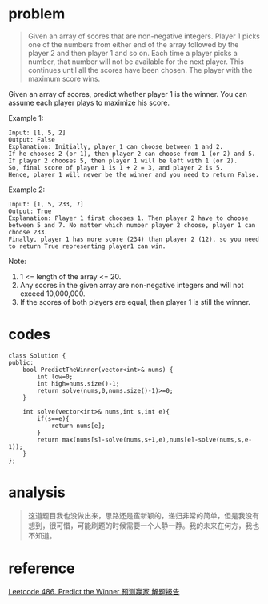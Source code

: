 # problem
> Given an array of scores that are non-negative integers. Player 1 picks one of the numbers from either end of the array followed by the player 2 and then player 1 and so on. Each time a player picks a number, that number will not be available for the next player. This continues until all the scores have been chosen. The player with the maximum score wins.

Given an array of scores, predict whether player 1 is the winner. You can assume each player plays to maximize his score.

Example 1:
```
Input: [1, 5, 2]
Output: False
Explanation: Initially, player 1 can choose between 1 and 2. 
If he chooses 2 (or 1), then player 2 can choose from 1 (or 2) and 5. If player 2 chooses 5, then player 1 will be left with 1 (or 2). 
So, final score of player 1 is 1 + 2 = 3, and player 2 is 5. 
Hence, player 1 will never be the winner and you need to return False.
```
Example 2:
```
Input: [1, 5, 233, 7]
Output: True
Explanation: Player 1 first chooses 1. Then player 2 have to choose between 5 and 7. No matter which number player 2 choose, player 1 can choose 233.
Finally, player 1 has more score (234) than player 2 (12), so you need to return True representing player1 can win.

```
Note:
1. 1 <= length of the array <= 20.
2. Any scores in the given array are non-negative integers and will not exceed 10,000,000.
3. If the scores of both players are equal, then player 1 is still the winner.

# codes
```
class Solution {
public:
    bool PredictTheWinner(vector<int>& nums) {
        int low=0;
        int high=nums.size()-1;
        return solve(nums,0,nums.size()-1)>=0;
    }
    
    int solve(vector<int>& nums,int s,int e){
        if(s==e){
            return nums[e];
        }
        return max(nums[s]-solve(nums,s+1,e),nums[e]-solve(nums,s,e-1));
    } 
};   
```

# analysis
>这道题目我也没做出来，思路还是蛮新颖的，递归非常的简单，但是我没有想到，很可惜，可能刷题的时候需要一个人静一静。我的未来在何方，我也不知道。

# reference
[Leetcode 486. Predict the Winner 预测赢家 解题报告][1]

[1]: https://blog.csdn.net/MebiuW/article/details/55667060

